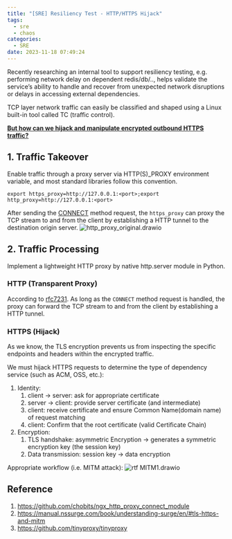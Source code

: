```yaml
---
title: "[SRE] Resiliency Test - HTTP/HTTPS Hijack"
tags:
  - sre
  - chaos
categories:
  - SRE
date: 2023-11-18 07:49:24
---
```


Recently researching an internal tool to support resiliency testing, e.g. performing network delay on dependent redis/db/.., helps validate the service’s ability to handle and recover from unexpected network disruptions or delays in accessing external dependencies.

TCP layer network traffic can easily be classified and shaped using a Linux built-in tool called TC (traffic control). 

<u>**But how can we hijack and manipulate encrypted outbound HTTPS traffic?**</u>

<!--more-->

## 1. Traffic Takeover
Enable traffic through a proxy server via HTTP(S)_PROXY  environment variable, and most standard libraries follow this convention.

```
export https_proxy=http://127.0.0.1:<port>;export http_proxy=http://127.0.0.1:<port>
```

After sending the [CONNECT](https://datatracker.ietf.org/doc/html/rfc7231#section-4.3.6) method request, the `https_proxy` can proxy the TCP stream to and from the client by establishing a HTTP tunnel to the destination origin server.
![http_proxy_original.drawio](/images/blog/2021-09-04-jvm-note/http_proxy_original.drawio.svg)


## 2. Traffic Processing
Implement a lightweight HTTP proxy by native http.server module in Python.

### HTTP (Transparent Proxy)
According to [rfc7231](https://datatracker.ietf.org/doc/html/rfc7231#section-4.3.6). As long as the `CONNECT` method request is handled, the proxy can forward the TCP stream to and from the client by establishing a HTTP tunnel.

### HTTPS (Hijack)
As we know, the TLS encryption prevents us from inspecting the specific endpoints and headers within the encrypted traffic.

We must hijack HTTPS requests to determine the type of dependency service (such as ACM, OSS, etc.):

1. Identity:
    1. client → server:   ask for appropriate certificate
    2. server → client:   provide server certificate (and intermediate)
    3. client:                   receive certificate and ensure Common Name(domain name) of request matching
    4. client:                   Confirm that the root certificate (valid  Certificate Chain)
2. Encryption:
    1. TLS handshake: asymmetric Encryption →  generates a symmetric encryption key (the session key)
    2. Data transmission: session key → data encryption

Appropriate workflow (i.e. MITM attack):
![rtf MITM1.drawio](/images/blog/2021-09-04-jvm-note/rtf%20MITM1.drawio.svg)

## Reference 
1. https://github.com/chobits/ngx_http_proxy_connect_module
2. https://manual.nssurge.com/book/understanding-surge/en/#tls-https-and-mitm
3. https://github.com/tinyproxy/tinyproxy